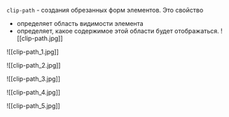 `clip-path` - создания обрезанных форм элементов. Это свойство 
- определяет область видимости элемента 
- определяет, какое содержимое этой 
	области будет отображаться. 
![[clip-path.jpg]]

![[clip-path_1.jpg]]

![[clip-path_2.jpg]]

![[clip-path_3.jpg]]

![[clip-path_4.jpg]]

![[clip-path_5.jpg]]